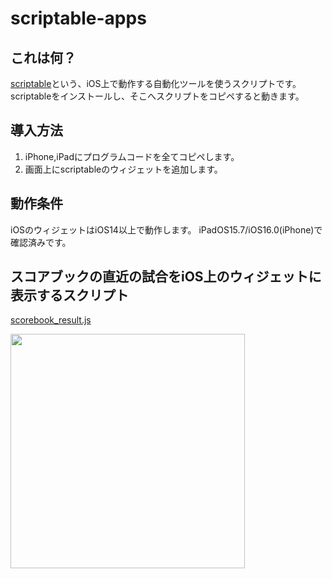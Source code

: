 # scriptable-apps
## これは何？
[scriptable](https://apps.apple.com/jp/app/scriptable/id1405459188)という、iOS上で動作する自動化ツールを使うスクリプトです。
scriptableをインストールし、そこへスクリプトをコピペすると動きます。

## 導入方法
1. iPhone,iPadにプログラムコードを全てコピペします。
2. 画面上にscriptableのウィジェットを追加します。

## 動作条件
iOSのウィジェットはiOS14以上で動作します。
iPadOS15.7/iOS16.0(iPhone)で確認済みです。

## スコアブックの直近の試合をiOS上のウィジェットに表示するスクリプト
[scorebook_result.js](https://raw.githubusercontent.com/ckoshien/scriptable-apps/master/scorebook_result.js)


<img src="https://user-images.githubusercontent.com/17352441/191970199-cb5b786b-ac92-4c9e-b5da-208694be3956.jpeg" width="375"/>
